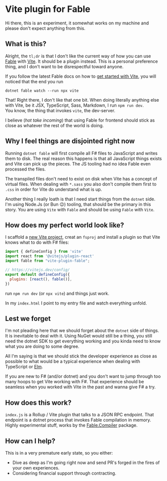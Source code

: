 # Vite plugin for Fable

Hi there, this is an experiment, it somewhat works on my machine and please don't expect anything from this.

## What is this?

Alright, the `tl;dr` is that I don't like the current way of how you can use [Fable](https://fable.io) with [Vite](https://vitejs.dev). It should be a plugin instead.
This is a personal preference thing, and I don't want to be disrespectful toward anyone.

If you follow the latest Fable docs on how to [get started with Vite](https://fable.io/docs/getting-started/javascript.html#browser), you will noticed that the end you run

    dotnet fable watch --run npx vite

That! Right there, I don't like that one bit.
When doing literally anything else with Vite, be it JSX, TypeScript, Sass, Markdown, I run `npm run dev`.  
You know, the thing that invokes `vite`, the dev-server.

I believe (*hot take incoming*) that using Fable for frontend should stick as close as whatever the rest of the world is doing.

## Why I feel things are disjointed right now

Running `dotnet fable` will first compile all F# files to JavaScript and writes them to disk.
The real reason this happens is that all JavaScript things exists and Vite can pick up the pieces.
The JS tooling had no idea Fable even processed the files.

The transpiled files don't need to exist on disk when Vite has a concept of virtual files.
When dealing with `*.sass` you also don't compile them first to `.css` in order for Vite do understand what is up.

Another thing I really loath is that I need start things from the `dotnet` side. I'm using Node.Js (or Bun 😉) tooling, that should be the primary in this story. 
You are using `Vite` with `Fable` and should be using `Fable` with `Vite`.

## How does my perfect world look like?

I scaffold a [new Vite project](https://vitejs.dev/guide/#scaffolding-your-first-vite-project), creat an `fsproj` and install a plugin so that Vite knows what to do with F# files:

```js
import { defineConfig } from 'vite'
import react from '@vitejs/plugin-react'
import fable from "vite-plugin-fable";

// https://vitejs.dev/config/
export default defineConfig({
  plugins: [react(), fable()],
})
```

run `npm run dev` (or `npx vite`) and things just work.

In my `index.html` I point to my entry file and watch everything unfold.

## Lest we forget

I'm not pleading here that we should forget about the `dotnet` side of things. It is inevitable to deal with it.
Using NuGet would still be a thing, you still need the dotnet SDK to get everything working and you kinda need to know what you are doing to some degree.

All I'm saying is that we should stick the developer experience as close as possible to what would be a typical experience when dealing with TypeScript or [Elm](https://github.com/hmsk/vite-plugin-elm). 

If you are new to F# (and/or dotnet) and you don't want to jump through too many hoops to get Vite working with F#.
That experience should be seamless when you worked with Vite in the past and wanna give F# a try.

## How does this work?

`index.js` is a Rollup / Vite plugin that talks to a JSON RPC endpoint.
That endpoint is a dotnet process that invokes Fable compilation in memory.
Highly experimental stuff, works by the [Fable.Compiler](https://github.com/fable-compiler/Fable/issues/3552) package.

## How can I help?

This is in a very premature early state, so you either:

- Dive as deep as I'm going right now and send PR's forged in the fires of your own experiences.
- Considering financial support through contracting.

